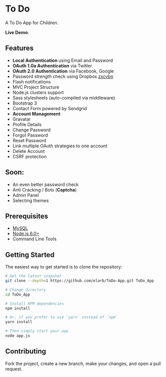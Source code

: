 # To Do

A To Do App for Children.

**Live Demo**: 

## Features


- **Local Authentication** using Email and Password
- **OAuth 1.0a Authentication** via Twitter
- **OAuth 2.0 Authentication** via Facebook, Google
- Password strength check using Dropbox [zxcvbn](https://github.com/dropbox/zxcvbn)
- Flash notifications
- MVC Project Structure
- Node.js clusters support
- Sass stylesheets (auto-compiled via middleware)
- Bootstrap 3 
- Contact Form powered by Sendgrid
- **Account Management**
 - Gravatar
 - Profile Details
 - Change Password
 - Forgot Password
 - Reset Password
 - Link multiple OAuth strategies to one account
 - Delete Account
- CSRF protection

## Soon:


- An even better password check
- Anti Cracking / Bots (**Captcha**)
- Admin Panel
- Selecting themes

Prerequisites
-------------

- [MySQL](https://www.mysql.com/)
- [Node.js 6.0+](http://nodejs.org)
- Command Line Tools

Getting Started
---------------

The easiest way to get started is to clone the repository:

```bash
# Get the latest snapshot
git clone --depth=1 https://github.com/elarb/ToDo-App.git ToDo_App

# Change directory
cd ToDo_App

# Install NPM dependencies
npm install

# Or, if you prefer to use `yarn` instead of `npm`
yarn install

# Then simply start your app
node app.js
```

## Contributing

Fork the project, create a new branch, make your changes, and open a pull request.